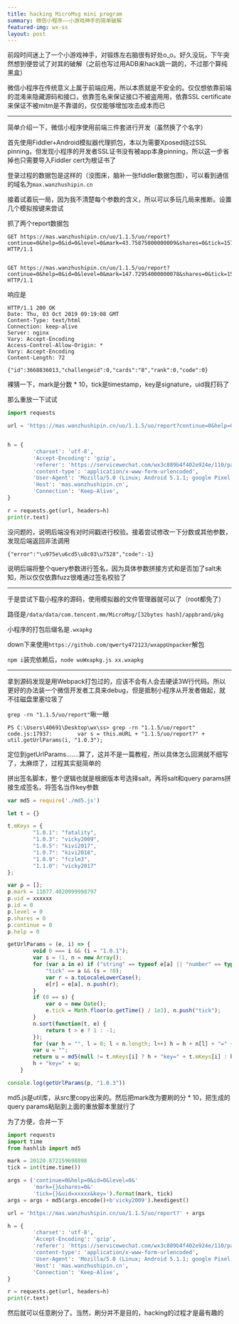 ```yaml
---
title: hacking MicroMsg mini program
summary: 微信小程序——小游戏神手的简单破解
featured-img: wx-ss
layout: post
---
```


前段时间迷上了一个小游戏神手，对锻炼左右脑很有好处o_o。好久没玩，下午突然想到便尝试了对其的破解（之前也写过用ADB来hack跳一跳的，不过那个算纯黑盒）

微信小程序在传统意义上属于前端应用，所以本质就是不安全的。仅仅想依靠前端的混淆来隐藏源码和接口，依靠签名来保证接口不被盗用用，依靠SSL certificate来保证不被mitm是不靠谱的，仅仅能够增加攻击成本而已

***

简单介绍一下，微信小程序使用前端三件套进行开发（虽然换了个名字）

首先使用Fiddler+Android模拟器代理抓包，本以为需要Xposed绕过SSL pinning，但发现小程序的开发者SSL证书没有被app本身pinning，所以这一步省掉也只需要导入Fiddler cert为根证书了

登录过程的数据包是这样的（没图床，脑补一张fiddler数据包图），可以看到通信的域名为`max.wanzhushipin.cn`

接着试着玩一局，因为我不清楚每个参数的含义，所以可以多玩几局来推断。设置几个模拟按键来尝试

抓了两个report数据包

```
GET https://mas.wanzhushipin.cn/uo/1.1.5/uo/report?continue=0&help=0&id=0&level=0&mark=43.75875000000009&shares=0&tick=1570094323&uid=xxxxx&key=4c15bad54ad61f12d6b19318502714ab HTTP/1.1


GET https://mas.wanzhushipin.cn/uo/1.1.5/uo/report?continue=0&help=0&id=0&level=0&mark=147.72954000000078&shares=0&tick=1570094346&uid=xxxxx&key=5e2cea478b859137d507b3c1b691f926 HTTP/1.1
```

响应是

```
HTTP/1.1 200 OK
Date: Thu, 03 Oct 2019 09:19:08 GMT
Content-Type: text/html
Connection: keep-alive
Server: nginx
Vary: Accept-Encoding
Access-Control-Allow-Origin: *
Vary: Accept-Encoding
Content-Length: 72

{"id":3668836013,"challengeid":0,"cards":"8","rank":0,"code":0}
```

裸猜一下，mark是分数 * 10，tick是timestamp，key是signature，uid我打码了

那么重放一下试试

```python
import requests

url = 'https://mas.wanzhushipin.cn/uo/1.1.5/uo/report?continue=0&help=0&id=0&level=0&mark=1177.4020999998797&shares=0&tick=1570089005&uid=xxxxx&key=67427f970e98c42130eb64e1009064b4'


h = {
        'charset': 'utf-8',
        'Accept-Encoding': 'gzip',
        'referer': 'https://servicewechat.com/wx3c889b4f402e924e/110/page-frame.html',
        'content-type': 'application/x-www-form-urlencoded',
        'User-Agent': 'Mozilla/5.0 (Linux; Android 5.1.1; google Pixel 2 Build/LMY47I; wv) AppleWebKit/537.36 (KHTML, like Gecko) Version/4.0 Chrome/74.0.3729.136 Mobile Safari/537.36 MicroMessenger/7.0.6.1460(0x27000634) Process/appbrand2 NetType/WIFI Language/zh_CN',
        'Host': 'mas.wanzhushipin.cn',
        'Connection': 'Keep-Alive',
}

r = requests.get(url, headers=h)
print(r.text)
```

没问题的，说明后端没有对时间戳进行校验。接着尝试修改一下分数或其他参数，发现后端返回非法调用

```
{"error":"\u975e\u6cd5\u8c03\u7528","code":-1}
```

说明后端将整个query参数进行签名，因为具体参数拼接方式和是否加了salt未知，所以仅仅依靠fuzz很难通过签名校验了

***

于是尝试下载小程序的源码，使用模拟器的文件管理器就可以了（root都免了）

路径是`/data/data/com.tencent.mm/MicroMsg/[32bytes hash]/appbrand/pkg`

小程序的打包后缀名是`.wxapkg`

down下来使用`https://github.com/qwerty472123/wxappUnpacker`解包

`npm i`装完依赖后，`node wuWxapkg.js xx.wxapkg`

***

拿到源码发现是用Webpack打包过的，应该不会有人会去硬读3W行代码。所以更好的办法装一个微信开发者工具来debug，但是抵制小程序从开发者做起，就不往磁盘里塞垃圾了

`grep -rn "1.1.5/uo/report"`瞅一眼

```
PS C:\Users\40691\Desktop\wx\ss> grep -rn "1.1.5/uo/report"
code.js:17937:        var s = this.mURL + "1.1.5/uo/report?" + util.getUrlParams(i, "1.0.3");
```

定位到getUrlParams.......算了，这并不是一篇教程，所以具体怎么回溯就不细写了，太麻烦了，过程其实挺简单的

拼出签名脚本，整个逻辑也就是根据版本号选择salt，再将salt和query params拼接生成签名，将签名当作key参数

```javascript
var md5 = require('./md5.js')

let t = {}

t.mKeys = {
        "1.0.1": "fatality",
        "1.0.3": "vicky2009",
        "1.0.5": "kivi2017",
        "1.0.7": "kivi2018",
        "1.0.9": "fczlm3",
        "1.1.0": "vicky2017"
};

var p = [];
p.mark = 11077.4020999998797
p.uid = xxxxxx
p.id = 0
p.level = 0
p.shares = 0
p.continue = 0
p.help = 0

getUrlParams = (e, i) => {
        void 0 === i && (i = "1.0.1");
        var s = !1, n = new Array();
        for (var a in e) if ("string" == typeof e[a] || "number" == typeof e[a]) {
            "tick" == a && (s = !0);
            var r = a.toLocaleLowerCase();
            e[r] = e[a], n.push(r);
        }
        if (0 == s) {
            var o = new Date();
            e.tick = Math.floor(o.getTime() / 1e3), n.push("tick");
        }
        n.sort(function(t, e) {
            return t > e ? 1 : -1;
        });
        for (var h = "", l = 0; l < n.length; l++) h = h + n[l] + "=" + e[n[l]] + "&";
        var u = "";
        return u = md5(null != t.mKeys[i] ? h + "key=" + t.mKeys[i] : h + "key=fatality"), 
        h + "key=" + u;
    }

console.log(getUrlParams(p, "1.0.3"))
```

md5.js是util库，从src里copy出来的。然后把mark改为要刷的分 * 10，把生成的query params粘贴到上面的重放脚本里就行了

为了方便，合并一下

```python
import requests
import time
from hashlib import md5

mark = 20120.872159698898
tick = int(time.time())

args = ('continue=0&help=0&id=0&level=0&'
        'mark={}&shares=0&'
        'tick={}&uid=xxxxx&key=').format(mark, tick)
args = args + md5(args.encode()+b'vicky2009').hexdigest()

url = 'https://mas.wanzhushipin.cn/uo/1.1.5/uo/report?' + args

h = {
        'charset': 'utf-8',
        'Accept-Encoding': 'gzip',
        'referer': 'https://servicewechat.com/wx3c889b4f402e924e/110/page-frame.html',
        'content-type': 'application/x-www-form-urlencoded',
        'User-Agent': 'Mozilla/5.0 (Linux; Android 5.1.1; google Pixel 2 Build/LMY47I; wv) AppleWebKit/537.36 (KHTML, like Gecko) Version/4.0 Chrome/74.0.3729.136 Mobile Safari/537.36 MicroMessenger/7.0.6.1460(0x27000634) Process/appbrand2 NetType/WIFI Language/zh_CN',
        'Host': 'mas.wanzhushipin.cn',
        'Connection': 'Keep-Alive',
}

r = requests.get(url, headers=h)
print(r.text)
```

然后就可以任意刷分了。当然，刷分并不是目的，hacking的过程才是最有趣的
